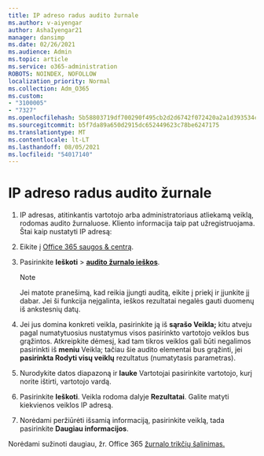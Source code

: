 ```yaml
---
title: IP adreso radus audito žurnale
ms.author: v-aiyengar
author: AshaIyengar21
manager: dansimp
ms.date: 02/26/2021
ms.audience: Admin
ms.topic: article
ms.service: o365-administration
ROBOTS: NOINDEX, NOFOLLOW
localization_priority: Normal
ms.collection: Adm_O365
ms.custom:
- "3100005"
- "7327"
ms.openlocfilehash: 5b58803719df700290f495cb2d2d6742f072420a2a1d393534ca165bb5a14fbb
ms.sourcegitcommit: b5f7da89a650d2915dc652449623c78be6247175
ms.translationtype: MT
ms.contentlocale: lt-LT
ms.lasthandoff: 08/05/2021
ms.locfileid: "54017140"
---
```

# <a name="find-the-ip-address-in-audit-log"></a>IP adreso radus audito žurnale

1. IP adresas, atitinkantis vartotojo arba administratoriaus atliekamą veiklą, rodomas audito žurnaluose. Kliento informacija taip pat užregistruojama. Štai kaip nustatyti IP adresą:

1. Eikite į [Office 365 saugos & centrą](https://go.microsoft.com/fwlink/p/?linkid=2077143).
1. Pasirinkite **Ieškoti**  >  **[audito žurnalo ieškos](https://go.microsoft.com/fwlink/?linkid=2103759)**.
    > [!NOTE]
    > Jei matote pranešimą, kad reikia įjungti auditą, eikite į priekį ir įjunkite jį dabar. Jei ši funkcija neįgalinta, ieškos rezultatai negalės gauti duomenų iš ankstesnių datų.
1. Jei jus domina konkreti veikla, pasirinkite ją iš **sąrašo Veikla;** kitu atveju pagal numatytuosius nustatymus visos pasirinkto vartotojo veiklos bus grąžintos. Atkreipkite dėmesį, kad tam tikros veiklos gali būti negalimos pasirinkti iš **meniu** Veikla; tačiau šie audito elementai bus grąžinti, jei **pasirinkta Rodyti visų veiklų** rezultatus (numatytasis parametras).
1. Nurodykite datos diapazoną ir **lauke** Vartotojai pasirinkite vartotojo, kurį norite ištirti, vartotojo vardą.
1. Pasirinkite **Ieškoti**. Veikla rodoma dalyje **Rezultatai**. Galite matyti kiekvienos veiklos IP adresą.
1. Norėdami peržiūrėti išsamią informaciją, pasirinkite veiklą, tada pasirinkite **Daugiau informacijos**.

Norėdami sužinoti daugiau, žr. Office 365 [žurnalo trikčių šalinimas.](https://go.microsoft.com/fwlink/?linkid=2103944)